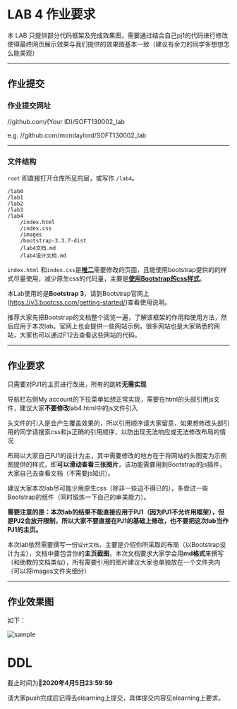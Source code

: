 LAB 4 作业要求
==========
本 LAB 只提供部分代码框架及完成效果图，需要通过结合自己pj1的代码进行修改使得最终网页展示效果与我们提供的效果图基本一致（建议有余力的同学多想想怎么能美观）

-------------------

## 作业提交

### 作业提交网址
//github.com/(Your ID)/SOFT130002_lab

e.g. //github.com/mondaylord/SOFT130002_lab

-------------------

### 文件结构

`root` 即直接打开仓库所见的层，或写作 `/lab4`。

```
/lab0
/lab1
/lab2
/lab3
/lab4
	/index.html
	/index.css
	/images
	/bootstrap-3.3.7-dist
	/lab4文档.md
	/lab4设计文档.md
```

`index.html` 和`index.css`是<u>**唯二**</u>需要修改的页面，且能使用bootstrap提供的的样式尽量使用，减少原生css的代码量，主要是<u>**使用Bootstrap的css样式**</u>。

本Lab使用的是**Bootstrap 3**，请到Bootstrap官网上(https://v3.bootcss.com/getting-started/)查看使用说明。

推荐大家先把Bootstrap的文档整个阅览一遍，了解该框架的作用和使用方法，然后应用于本次lab。官网上也会提供一些网站示例，很多网站也是大家熟悉的网站，大家也可以通过F12去查看这些网站的代码。

-------------------

## 作业要求
只需要对PJ1的主页进行改进，所有的跳转**无需实现**

导航栏右侧My account的下拉菜单如想正常实现，需要在html的头部引用js文件，建议大家**不要修改**lab4.html中的js文件引入

头文件的引入是会产生覆盖效果的，所以引用顺序请大家留意，如果想修改头部引用的同学请搜索css和js正确的引用顺序，以防出现无法响应或无法修改布局的情况

布局以大家自己PJ1的设计为主，其中需要修改的地方在于将网站的头图变为示例图提供的样式，即**可以滑动查看三张图片**，该功能需要用到Bootstrap的js插件，大家自己去查看文档（不需要js知识）。

建议大家本次lab尽可能少用原生css（除非一些迫不得已的），多尝试一些Bootstrap的组件（同时锻炼一下自己的审美能力）。

**需要注意的是：本次lab的结果不能直接应用于PJ1（因为PJ1不允许用框架），但是PJ2会放开限制，所以大家不要直接在PJ1的基础上修改，也不要把这次lab当作PJ1的主页。**

本次lab依然需要撰写一份`设计文档`，主要是介绍你所采取的布局（以Bootstrap设计为主），文档中要包含你的**主页截图**，本次文档要求大家学会用**md格式**来撰写（和助教的文档类似），所有需要引用的图片建议大家也单独放在一个文件夹内（可以将images文件夹细分）

-----------------

## 作业效果图

如下：

![sample](sample.png)

# DDL

截止时间为**2020年4月5日23:59:59**

请大家push完成后记得去elearning上提交，具体提交内容见elearning上要求。
